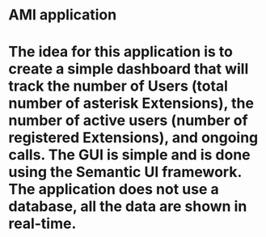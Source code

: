<h1>AMI application<h1>

The idea for this application is to create a simple dashboard that will track the number of Users (total number of asterisk Extensions), the number of active users (number of registered Extensions), and ongoing calls.
The GUI is simple and is done using the Semantic UI framework. The application does not use a database, all the data are shown in real-time.


